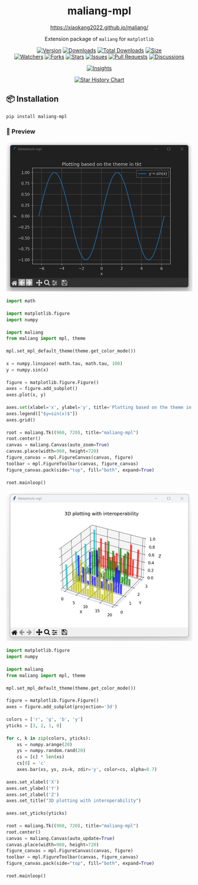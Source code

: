 <h1 align="center">maliang-mpl</h1>

<p align="center"><a title="Official Website" href="https://xiaokang2022.github.io/maliang/">https://xiaokang2022.github.io/maliang/</a></p>

<p align="center">Extension package of <code>maliang</code> for <code>matplotlib</code></p>

<p align="center">
<a href="https://github.com/Xiaokang2022/maliang-mpl/releases"><img alt="Version" src="https://img.shields.io/github/v/release/Xiaokang2022/maliang-mpl?include_prereleases&logo=github&label=Version" title="Latest Version" /></a>
<a href="https://pypistats.org/packages/maliang-mpl"><img alt="Downloads" src="https://img.shields.io/pypi/dm/maliang-mpl?label=Downloads&logo=pypi&logoColor=skyblue" title="Downloads" /></a>
<a href="https://pepy.tech/project/maliang-mpl"><img alt="Total Downloads" src="https://img.shields.io/pepy/dt/maliang-mpl?logo=pypi&logoColor=gold&label=Total%20Downloads" title="Total Downloads" /></a>
<a href="https://github.com/Xiaokang2022/maliang-mpl"><img alt="Size" src="https://img.shields.io/github/languages/code-size/Xiaokang2022/maliang-mpl?label=Size&logo=github" title="Code Size"/></a>
<br/>
<a href="https://github.com/Xiaokang2022/maliang-mpl/watchers"><img alt="Watchers" src="https://img.shields.io/github/watchers/Xiaokang2022/maliang-mpl?label=Watchers&logo=github&style=flat" title="Watchers" /></a>
<a href="https://github.com/Xiaokang2022/maliang-mpl/forks"><img alt="Forks" src="https://img.shields.io/github/forks/Xiaokang2022/maliang-mpl?label=Forks&logo=github&style=flat" title="Forks" /></a>
<a href="https://github.com/Xiaokang2022/maliang-mpl/stargazers"><img alt="Stars" src="https://img.shields.io/github/stars/Xiaokang2022/maliang-mpl?label=Stars&color=gold&logo=github&style=flat" title="Stars" /></a>
<a href="https://github.com/Xiaokang2022/maliang-mpl/issues"><img alt="Issues" src="https://img.shields.io/github/issues/Xiaokang2022/maliang-mpl?label=Issues&logo=github" title="Issues" /></a>
<a href="https://github.com/Xiaokang2022/maliang-mpl/pulls"><img alt="Pull Requests" src="https://img.shields.io/github/issues-pr/Xiaokang2022/maliang-mpl?label=Pull%20Requests&logo=github" title="Pull Requests" /></a>
<a href="https://github.com/Xiaokang2022/maliang-mpl/discussions"><img alt="Discussions" src="https://img.shields.io/github/discussions/Xiaokang2022/maliang-mpl?label=Discussions&logo=github" title="Discussions" /></a>
</p>

<p align="center">
<a href="https://github.com/Xiaokang2022/maliang-mpl/pulse"><img alt="Insights" src="https://repobeats.axiom.co/api/embed/16b936d7774f2727ca057af76b700997a60c9b67.svg" /></a>
</p>

<p align="center">
    <a href="https://star-history.com/#Xiaokang2022/maliang-mpl&Date">
        <picture>
            <source media="(prefers-color-scheme: dark)" srcset="https://api.star-history.com/svg?repos=Xiaokang2022/maliang-mpl&type=Date&theme=dark" />
            <source media="(prefers-color-scheme: light)" srcset="https://api.star-history.com/svg?repos=Xiaokang2022/maliang-mpl&type=Date" />
            <img alt="Star History Chart" src="https://api.star-history.com/svg?repos=Xiaokang2022/maliang-mpl&type=Date" />
        </picture>
    </a>
</p>

📦 Installation
---------------

```shell
pip install maliang-mpl
```

### 👀 Preview

![preview-1](./preview-1.png)

```python
import math

import matplotlib.figure
import numpy

import maliang
from maliang import mpl, theme

mpl.set_mpl_default_theme(theme.get_color_mode())

x = numpy.linspace(-math.tau, math.tau, 100)
y = numpy.sin(x)

figure = matplotlib.figure.Figure()
axes = figure.add_subplot()
axes.plot(x, y)

axes.set(xlabel='x', ylabel='y', title='Plotting based on the theme in tkt')
axes.legend(["$y=sin(x)$"])
axes.grid()

root = maliang.Tk((960, 720), title="maliang-mpl")
root.center()
canvas = maliang.Canvas(auto_zoom=True)
canvas.place(width=960, height=720)
figure_canvas = mpl.FigureCanvas(canvas, figure)
toolbar = mpl.FigureToolbar(canvas, figure_canvas)
figure_canvas.pack(side="top", fill="both", expand=True)

root.mainloop()
```

![preview-2](./preview-2.png)

```python
import matplotlib.figure
import numpy

import maliang
from maliang import mpl, theme

mpl.set_mpl_default_theme(theme.get_color_mode())

figure = matplotlib.figure.Figure()
axes = figure.add_subplot(projection='3d')

colors = ['r', 'g', 'b', 'y']
yticks = [3, 2, 1, 0]

for c, k in zip(colors, yticks):
    xs = numpy.arange(20)
    ys = numpy.random.rand(20)
    cs = [c] * len(xs)
    cs[0] = 'c'
    axes.bar(xs, ys, zs=k, zdir='y', color=cs, alpha=0.7)

axes.set_xlabel('X')
axes.set_ylabel('Y')
axes.set_zlabel('Z')
axes.set_title("3D plotting with interoperability")

axes.set_yticks(yticks)

root = maliang.Tk((960, 720), title="maliang-mpl")
root.center()
canvas = maliang.Canvas(auto_update=True)
canvas.place(width=960, height=720)
figure_canvas = mpl.FigureCanvas(canvas, figure)
toolbar = mpl.FigureToolbar(canvas, figure_canvas)
figure_canvas.pack(side="top", fill="both", expand=True)

root.mainloop()
```
